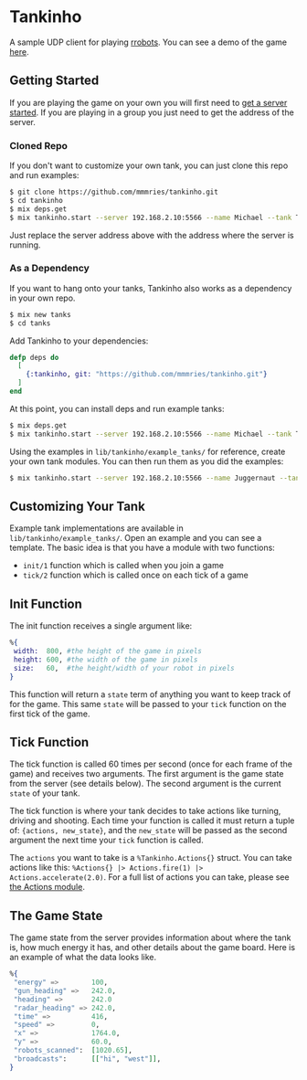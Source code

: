 # Tankinho

A sample UDP client for playing [rrobots](https://github.com/mmmries/rrobots).
You can see a demo of the game [here](https://youtu.be/MWC36pFxUrs).

## Getting Started

If you are playing the game on your own you will first need to [get a server started](https://github.com/mmmries/rrobots#usage).
If you are playing in a group you just need to get the address of the server.

### Cloned Repo
If you don't want to customize your own tank, you can just clone this repo and run examples:

```Bash
$ git clone https://github.com/mmmries/tankinho.git
$ cd tankinho
$ mix deps.get
$ mix tankinho.start --server 192.168.2.10:5566 --name Michael --tank Tankinho.ExampleTanks.Spinner
```

Just replace the server address above with the address where the server is running.

### As a Dependency
If you want to hang onto your tanks, Tankinho also works as a dependency in your own repo.

```Bash
$ mix new tanks
$ cd tanks
```

Add Tankinho to your dependencies:

```Elixir
defp deps do
  [
    {:tankinho, git: "https://github.com/mmmries/tankinho.git"}
  ]
end
```

At this point, you can install deps and run example tanks:

```Bash
$ mix deps.get
$ mix tankinho.start --server 192.168.2.10:5566 --name Michael --tank Tankinho.ExampleTanks.Spinner
```

Using the examples in `lib/tankinho/example_tanks/` for reference, create your own tank modules. You can then run them as you did the examples:

```Bash
$ mix tankinho.start --server 192.168.2.10:5566 --name Juggernaut --tank Tanks.Juggernaut
```

## Customizing Your Tank

Example tank implementations are available in `lib/tankinho/example_tanks/`.
Open an example and you can see a template.
The basic idea is that you have a module with two functions:

 * `init/1` function which is called when you join a game
 * `tick/2` function which is called once on each tick of a game

 ## Init Function

 The init function receives a single argument like:

 ```elixir
%{
  width:  800, #the height of the game in pixels
  height: 600, #the width of the game in pixels
  size:   60,  #the height/width of your robot in pixels
}
 ```

 This function will return a `state` term of anything you want to keep track of for the game.
 This same `state` will be passed to your `tick` function on the first tick of the game.

 ## Tick Function

The tick function is called 60 times per second (once for each frame of the game) and receives two arguments.
The first argument is the game state from the server (see details below).
The second argument is the current `state` of your tank.
 
The tick function is where your tank decides to take actions like turning, driving and shooting.
Each time your function is called it must return a tuple of: `{actions, new_state}`, and the `new_state` will be passed as the second argument the next time your `tick` function is called.

The `actions` you want to take is a `%Tankinho.Actions{}` struct.
You can take actions like this: `%Actions{} |> Actions.fire(1) |> Actions.accelerate(2.0)`.
For a full list of actions you can take, please see [the Actions module](https://github.com/mmmries/tankinho/blob/master/lib/tankinho/actions.ex).

## The Game State

The game state from the server provides information about where the tank is,
how much energy it has, and other details about the game board.
Here is an example of what the data looks like.

 ```elixir
%{
  "energy" =>        100,
  "gun_heading" =>   242.0,
  "heading" =>       242.0
  "radar_heading" => 242.0,
  "time" =>          416,
  "speed" =>         0,
  "x" =>             1764.0,
  "y" =>             60.0,
  "robots_scanned":  [1020.65],
  "broadcasts":      [["hi", "west"]],
}
 ```
